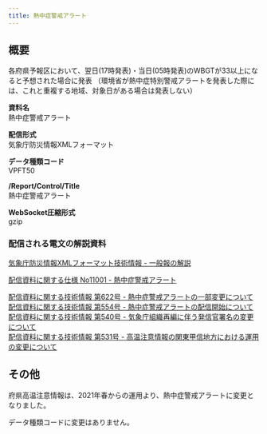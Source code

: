```yaml
---
title: 熱中症警戒アラート
---
```


## 概要
各府県予報区において、翌日(17時発表)・当日(05時発表)のWBGTが33以上になると予想された場合に発表
（環境省が熱中症特別警戒アラートを発表した際には、これと重複する地域、対象日がある場合は発表しない）

**資料名** <br/>
 熱中症警戒アラート
 
**配信形式** <br/>
 気象庁防災情報XMLフォーマット

**データ種類コード** <br/>
 VPFT50

**/Report/Control/Title** <br/>
 熱中症警戒アラート
 
**WebSocket圧縮形式** <br/>
 gzip

### 配信される電文の解説資料
[気象庁防災情報XMLフォーマット技術情報 - 一般報の解説](https://dmdata.jp/docs/jma/manual/0221-0246.pdf) 
 
 
[配信資料に関する仕様 No11001 - 熱中症警戒アラート](https://www.data.jma.go.jp/suishin/shiyou/pdf/no11001)
 
 
[配信資料に関する技術情報 第622号 - 熱中症警戒アラートの一部変更について](https://dmdata.jp/docs/jma/technical/622.pdf) <br/>
[配信資料に関する技術情報 第554号 - 熱中症警戒アラートの配信開始について](https://dmdata.jp/docs/jma/technical/554.pdf) <br/>
[配信資料に関する技術情報 第540号 - 気象庁組織再編に伴う発信官署名の変更について](https://dmdata.jp/docs/jma/technical/540.pdf) <br/>
[配信資料に関する技術情報 第531号 - 高温注意情報の関東甲信地方における運用の変更について](https://dmdata.jp/docs/jma/technical/531.pdf)
 
## その他
府県高温注意情報は、2021年春からの運用より、熱中症警戒アラートに変更となりました。

データ種類コードに変更はありません。 
